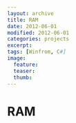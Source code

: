 ```yaml
---
layout: archive
title: RAM
date: 2012-06-01
modified: 2012-06-01
categories: projects
excerpt:
tags: [Winfrom, C#]
image:
  feature:
  teaser:
  thumb:
---
```


# RAM